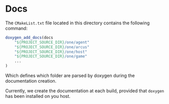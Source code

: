 # Docs

The `CMakeList.txt` file located in this directory contains the following command:

```cmake
doxygen_add_docs(docs
    "${PROJECT_SOURCE_DIR}/one/agent"
    "${PROJECT_SOURCE_DIR}/one/arcus"
    "${PROJECT_SOURCE_DIR}/one/host"
    "${PROJECT_SOURCE_DIR}/one/game"
    ...
)
```

Which defines which folder are parsed by doxygen during the documentation creation.

Currently, we create the documentation at each build, provided that `doxygen` has been installed on you host.
